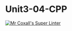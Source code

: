 # Unit3-04-CPP
[![Mr Coxall's Super Linter](https://github.com/ICS3U-Programming-Patrice-P/Unit3-04-CPP/workflows/Mr%20Coxall's%20Super%20Linter/badge.svg)](https://github.com/ICS3U-Programming-Patrice-P/Unit3-04-CPPactions/)
